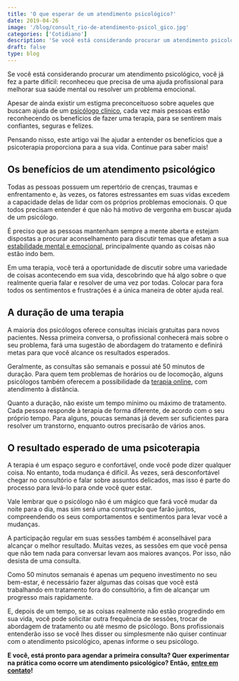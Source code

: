 ```yaml
---
title: 'O que esperar de um atendimento psicológico?'
date: 2019-04-26
image: '/blog/consult_rio-de-atendimento-psicol_gico.jpg'
categories: ['Cotidiano']
description: 'Se você está considerando procurar um atendimento psicológico, você já fez a parte difícil: reconheceu que precisa melhorar sua saúde mental! Saiba mais...'
draft: false
type: blog
---
```


Se você está considerando procurar um atendimento psicológico, você já fez a parte difícil: reconheceu que precisa de uma ajuda profissional para melhorar sua saúde mental ou resolver um problema emocional.

Apesar de ainda existir um estigma preconceituoso sobre aqueles que buscam ajuda de um [psicólogo clínico](/pra-que-serve-um-psicologo-clinico/), cada vez mais pessoas estão reconhecendo os benefícios de fazer uma terapia, para se sentirem mais confiantes, seguras e felizes.

Pensando nisso, este artigo vai lhe ajudar a entender os benefícios que a psicoterapia proporciona para a sua vida. Continue para saber mais!

## **Os benefícios de um atendimento psicológico**

Todas as pessoas possuem um repertório de crenças, traumas e enfrentamento e, às vezes, os fatores estressantes em suas vidas excedem a capacidade delas de lidar com os próprios problemas emocionais. O que todos precisam entender é que não há motivo de vergonha em buscar ajuda de um psicólogo.

É preciso que as pessoas mantenham sempre a mente aberta e estejam dispostas a procurar aconselhamento para discutir temas que afetam a sua [estabilidade mental e emocional](/instabilidade-emocional/), principalmente quando as coisas não estão indo bem.

Em uma terapia, você terá a oportunidade de discutir sobre uma variedade de coisas acontecendo em sua vida, descobrindo que há algo sobre o que realmente queria falar e resolver de uma vez por todas. Colocar para fora todos os sentimentos e frustrações é a única maneira de obter ajuda real.

## **A duração de uma terapia**

A maioria dos psicólogos oferece consultas iniciais gratuitas para novos pacientes. Nessa primeira conversa, o profissional conhecerá mais sobre o seu problema, fará uma sugestão de abordagem do tratamento e definirá metas para que você alcance os resultados esperados.

Geralmente, as consultas são semanais e possui até 50 minutos de duração. Para quem tem problemas de horários ou de locomoção, alguns psicólogos também oferecem a possibilidade da [terapia online](/psicologo-online/), com atendimento à distância.

Quanto a duração, não existe um tempo mínimo ou máximo de tratamento. Cada pessoa responde à terapia de forma diferente, de acordo com o seu próprio tempo. Para alguns, poucas semanas já devem ser suficientes para resolver um transtorno, enquanto outros precisarão de vários anos.

## **O resultado esperado de uma psicoterapia**

A terapia é um espaço seguro e confortável, onde você pode dizer qualquer coisa. No entanto, toda mudança é difícil. Às vezes, será desconfortável chegar no consultório e falar sobre assuntos delicados, mas isso é parte do processo para levá-lo para onde você quer estar.

Vale lembrar que o psicólogo não é um mágico que fará você mudar da noite para o dia, mas sim será uma construção que farão juntos, compreendendo os seus comportamentos e sentimentos para levar você a mudanças.

A participação regular em suas sessões também é aconselhável para alcançar o melhor resultado. Muitas vezes, as sessões em que você pensa que não tem nada para conversar levam aos maiores avanços. Por isso, não desista de uma consulta.

Como 50 minutos semanais é apenas um pequeno investimento no seu bem-estar, é necessário fazer algumas das coisas que você está trabalhando em tratamento fora do consultório, a fim de alcançar um progresso mais rapidamente.

E, depois de um tempo, se as coisas realmente não estão progredindo em sua vida, você pode solicitar outra frequência de sessões, trocar de abordagem de tratamento ou até mesmo de psicólogo. Bons profissionais entenderão isso se você lhes disser ou simplesmente não quiser continuar com o atendimento psicológico, apenas informe o seu psicólogo.

**E você, está pronto para agendar a primeira consulta? Quer experimentar na prática como ocorre um atendimento psicológico? Então,** [**entre em contato**](/contato/)**!**
